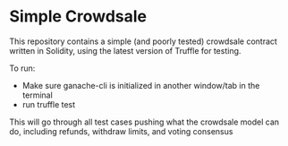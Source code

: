 # Simple Crowdsale

This repository contains a simple (and poorly tested) crowdsale contract written in Solidity, using the latest version of Truffle for testing.

To run:
 - Make sure ganache-cli is initialized in another window/tab in the terminal
 - run truffle test

 This will go through all test cases pushing what the crowdsale model can do, including refunds, withdraw limits, and voting consensus